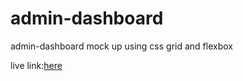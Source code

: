 # admin-dashboard

admin-dashboard mock up using css grid and flexbox

live link:<a href="https://etchmon.github.io/admin-dashboard/" target="_blank">here</a>
